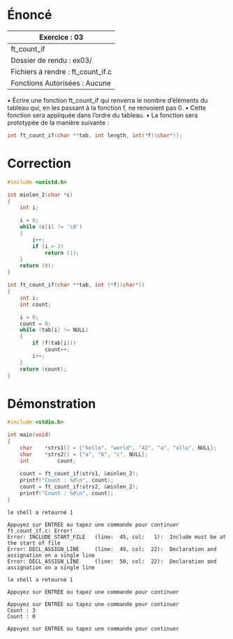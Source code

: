 # Énoncé

| Exercice : 03                     |
| --------------------------------- |
| ft_count_if                       |
| Dossier de rendu : ex03/          |
| Fichiers à rendre : ft_count_if.c |
| Fonctions Autorisées : Aucune     |
• Écrire une fonction ft_count_if qui renverra le nombre d’éléments du tableau
qui, en les passant à la fonction f, ne renvoient pas 0.
• Cette fonction sera appliquée dans l’ordre du tableau.
• La fonction sera prototypée de la manière suivante :
```C
int ft_count_if(char **tab, int length, int(*f)(char*));
```
# Correction

```C
#include <unistd.h>

int	minlen_2(char *c)
{
	int	i;

	i = 0;
	while (c[i] != '\0')
	{
		i++;
		if (i > 2)
			return (1);
	}
	return (0);
}

int	ft_count_if(char **tab, int (*f)(char*))
{
	int	i;
	int	count;

	i = 0;
	count = 0;
	while (tab[i] != NULL)
	{
		if (f(tab[i]))
			count++;
		i++;
	}
	return (count);
}
```
# Démonstration

```C
#include <stdio.h>

int	main(void)
{
	char 	*strs1[] = {"hello", "world", "42", "a", "allo", NULL};
	char	*strs2[] = {"a", "b", "c", NULL};
	int			count;
	
	count = ft_count_if(strs1, &minlen_2);
	printf("Count : %d\n", count);
	count = ft_count_if(strs2, &minlen_2);
	printf("Count : %d\n", count);
}
```

```
le shell a retourné 1

Appuyez sur ENTRÉE ou tapez une commande pour continuer
ft_count_if.c: Error!
Error: INCLUDE_START_FILE   (line:  45, col:   1):	Include must be at the start of file
Error: DECL_ASSIGN_LINE     (line:  49, col:  22):	Declaration and assignation on a single line
Error: DECL_ASSIGN_LINE     (line:  50, col:  22):	Declaration and assignation on a single line

le shell a retourné 1

Appuyez sur ENTRÉE ou tapez une commande pour continuer

Appuyez sur ENTRÉE ou tapez une commande pour continuer
Count : 3
Count : 0

Appuyez sur ENTRÉE ou tapez une commande pour continuer
```

